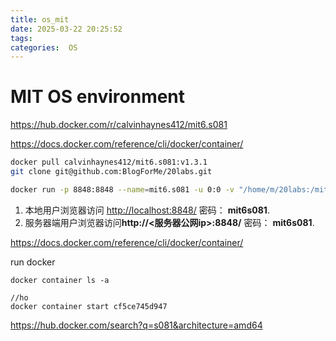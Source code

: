 ```yaml
---
title: os_mit
date: 2025-03-22 20:25:52
tags: 
categories:  OS
---
```




# MIT OS environment



https://hub.docker.com/r/calvinhaynes412/mit6.s081



https://docs.docker.com/reference/cli/docker/container/

```bash
docker pull calvinhaynes412/mit6.s081:v1.3.1
git clone git@github.com:BlogForMe/20labs.git

docker run -p 8848:8848 --name=mit6.s081 -u 0:0 -v "/home/m/20labs:/mit6.s081" calvinhaynes412/mit6.s081:v1.3.1
```

1. 本地用户浏览器访问 [http://localhost:8848/](https://link.zhihu.com/?target=http%3A//localhost%3A8848/) 密码： **mit6s081**.
2. 服务器端用户浏览器访问**http://<服务器公网ip>:8848/** 密码： **mit6s081**.



https://docs.docker.com/reference/cli/docker/container/

run docker

```
docker container ls -a

//ho
docker container start cf5ce745d947
```





https://hub.docker.com/search?q=s081&architecture=amd64
